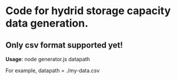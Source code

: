# Code for hydrid storage capacity data generation.

## Only csv format supported yet!

**Usage**: node generator.js datapath 

For example, datapath = ./my-data.csv